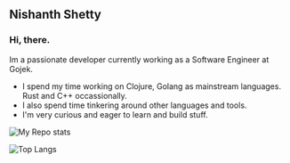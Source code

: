 ## Nishanth Shetty

### Hi, there.

Im a passionate developer currently working as a Software Engineer at Gojek.

* I spend my time working on Clojure, Golang as mainstream languages. Rust and C++ occassionally.
* I also spend time tinkering around other languages and tools. 
* I'm very curious and eager to learn and build stuff.

![My Repo stats](https://github-readme-stats.vercel.app/api?username=NishanthSpShetty&show_icons=true&count_private=true&hide_border=true&title_color=000)

![Top Langs](https://github-readme-stats.vercel.app/api/top-langs/?username=NishanthSpShetty&layout=compact&show_icons=true)

